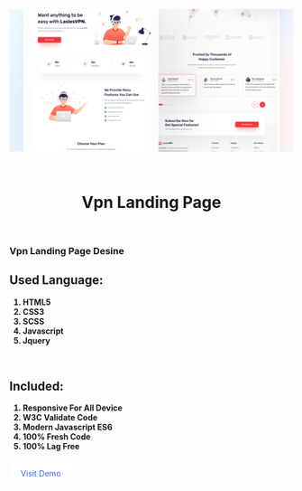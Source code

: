 ![Screenshot](./images/readme/cover.png)

<br />
<h1 style="text-align:center; border: none;">Vpn Landing Page</h1>

<br />

<h3>Vpn Landing Page Desine</h3>

<h2>Used Language:</h2>
<ul style="list-style: number;">
    <li style="font-weight: bold;">HTML5</li>
    <li style="font-weight: bold;">CSS3</li>
    <li style="font-weight: bold;">SCSS</li>
    <li style="font-weight: bold;">Javascript</li>
    <li style="font-weight: bold;">Jquery</li>
</ul>

<br />
<h2>Included:</h2>
<ul style="list-style: number;">
    <li style="font-weight: bold;">Responsive For All Device</li>
    <li style="font-weight: bold;">W3C Validate Code</li>
    <li style="font-weight: bold;">Modern Javascript ES6</li>
    <li style="font-weight: bold;">100% Fresh Code</li>
    <li style="font-weight: bold;">100% Lag Free</li>
</ul>

<br />
<a href="https://developer-faras.github.io/vpn-landing-page/" style="padding: 10px 20px; background: #fff; text-decoration: none; color: rgb(55, 99, 245);" >Visit Demo</a>







